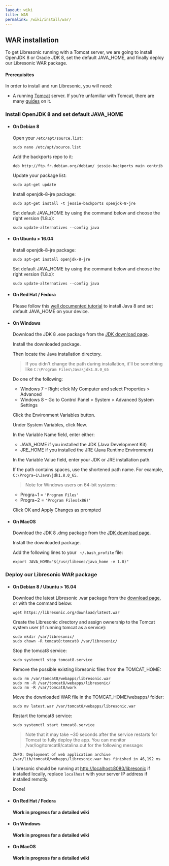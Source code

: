 ```yaml
---
layout: wiki
title: WAR
permalink: /wiki/install/war/
---
```

## WAR installation

To get Libresonic running with a Tomcat server, we are going to install OpenJDK 8 or Oracle JDK 8, set the default JAVA_HOME, and finally deploy our Libresonic WAR package.

#### Prerequisites

In order to install and run Libresonic, you will need:
* A running [Tomcat](http://tomcat.apache.org/) server. If you're unfamiliar with Tomcat, there are many [guides](https://www.digitalocean.com/community/tags/java?q=How+to+install+tomcat8&type=tutorials) on it.

### Install OpenJDK 8 and set default JAVA_HOME

* #### On Debian 8

    Open your `/etc/apt/source.list`:

    ```
    sudo nano /etc/apt/source.list
    ```

    Add the backports repo to it:

    ```
    deb http://ftp.fr.debian.org/debian/ jessie-backports main contrib
    ```

    Update your package list:

    ```
    sudo apt-get update
    ```

    Install openjdk-8-jre package:

    ```
    sudo apt-get install -t jessie-backports openjdk-8-jre
    ```

    Set default JAVA_HOME by using the command below and choose the right version (1.8.x):

    ```
    sudo update-alternatives --config java
    ```

* #### On Ubuntu > 16.04

    Install openjdk-8-jre package:

    ```
    sudo apt-get install openjdk-8-jre
    ```

    Set default JAVA_HOME by using the command below and choose the right version (1.8.x):

    ```
    sudo update-alternatives --config java
    ```

* #### On Red Hat / Fedora

    Please follow this [well documented tutorial](https://www.digitalocean.com/community/tutorials/how-to-install-java-on-centos-and-fedora#install-oracle-java-8) to install Java 8  and set default JAVA_HOME on your device.


* #### On Windows

    Download the JDK 8 .exe package from the [JDK download page](http://www.oracle.com/technetwork/java/javase/downloads/jdk8-downloads-2133151.html).

    Install the downloaded package.

    Then locate the Java installation directory.
    >If you didn't change the path during installation, it'll be something like `C:\Program Files\Java\jdk1.8.0_65`

    Do one of the following:
    * Windows 7 – Right click My Computer and select Properties > Advanced
    * Windows 8 – Go to Control Panel > System > Advanced System Settings

    Click the Environment Variables button.

    Under System Variables, click New.

    In the Variable Name field, enter either:
    * JAVA_HOME if you installed the JDK (Java Development Kit)
    * JRE_HOME if you installed the JRE (Java Runtime Environment)

    In the Variable Value field, enter your JDK or JRE installation path.

    If the path contains spaces, use the shortened path name.
    For example, `C:\Progra~1\Java\jdk1.8.0_65`.
    >Note for Windows users on 64-bit systems:
    * Progra~1 = `'Program Files'`
    * Progra~2 = `'Program Files(x86)'`

    Click OK and Apply Changes as prompted

* #### On MacOS

    Download the JDK 8 .dmg package from the [JDK download page](http://www.oracle.com/technetwork/java/javase/downloads/jdk8-downloads-2133151.html).

    Install the downloaded package.

    Add the following lines to your ` ~/.bash_profile` file:

    ```
    export JAVA_HOME="$(/usr/libexec/java_home -v 1.8)"
    ```

### Deploy our Libresonic WAR package

* #### On Debian 8 / Ubuntu > 16.04

    Download the latest Libresonic .war package from the [download page](/download), or with the command below:

    ```
    wget https://libresonic.org/download/latest.war
    ```

    Create the Libresonic directory and assign ownership to the Tomcat system user (if running tomcat as a service):

    ```
    sudo mkdir /var/libresonic/
    sudo chown -R tomcat8:tomcat8 /var/libresonic/
    ```

    Stop the tomcat8 service:

    ```
    sudo systemctl stop tomcat8.service
    ```

    Remove the possible existing libresonic files from the TOMCAT_HOME:

    ```
    sudo rm /var/tomcat8/webapps/libresonic.war
    sudo rm -R /var/tomcat8/webapps/libresonic/
    sudo rm -R /var/tomcat8/work
    ```

    Move the downloaded WAR file in the TOMCAT_HOME/webapps/ folder:

    ```
    sudo mv latest.war /var/tomcat8/webapps/libresonic.war
    ```

    Restart the tomcat8 service:

    ```
    sudo systemctl start tomcat8.service
    ```

    > Note that it may take ~30 seconds after the service restarts for Tomcat to fully deploy the app. You can monitor /var/log/tomcat8/catalina.out for the following message:
    ```
    INFO: Deployment of web application archive /var/lib/tomcat8/webapps/libresonic.war has finished in 46,192 ms
    ```

    Libresonic should be running at [http://localhost:8080/libresonic](http://localhost:8080/libresonic) if installed locally, replace `localhost` with your server IP address if installed remotly.

    Done!

* #### On Red Hat / Fedora

    **Work in progress for a detailed wiki**

* #### On Windows

    **Work in progress for a detailed wiki**

* #### On MacOS

    **Work in progress for a detailed wiki**
